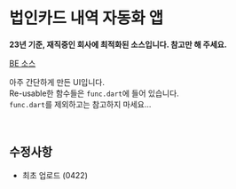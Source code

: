 # 법인카드 내역 자동화 앱

**23년 기준, 재직중인 회사에 최적화된 소스입니다. 참고만 해 주세요.**

[BE 소스](https://github.com/BeaverHouse/payment-back)

아주 간단하게 만든 UI입니다.    
Re-usable한 함수들은 ```func.dart```에 들어 있습니다.   
```func.dart```를 제외하고는 참고하지 마세요...

<br>

## 수정사항
- 최초 업로드 (0422)
